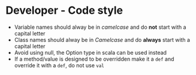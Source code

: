 # Developer - Code style

- Variable names should alway be in *camelcase* and do **not** start with a capital letter
- Class names should alway be in *Camelcase* and do **always** start with a capital letter
- Avoid using null, the Option type in scala can be used instead
- If a method/value is designed to be overridden make it a `def` and override it with a `def`, do not use `val`